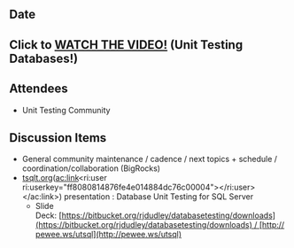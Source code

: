 
## Date

<time datetime="2015-02-25"></time>



## Click to [WATCH THE VIDEO!](http://qltube/watch_video.php?v=6KMNM7RO3M35) (Unit Testing Databases!)



## Attendees

- Unit Testing Community


## Discussion Items

- General community maintenance / cadence / next topics + schedule / coordination/collaboration (BigRocks)
- [tsqlt.org](http://tsqlt.org)(<ac:link><ri:user ri:userkey="ff8080814876fe4e014884dc76c00004"></ri:user></ac:link>) presentation : Database Unit Testing for SQL Server
    - Slide Deck: [https://bitbucket.org/rjdudley/databasetesting/downloads](https://bitbucket.org/rjdudley/databasetesting/downloads) / [http://pewee.ws/utsql](http://pewee.ws/utsql)

